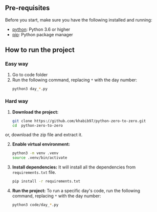 ## Pre-requisites

Before you start, make sure you have the following installed and running:

- [python](https://www.python.org/downloads/): Python 3.6 or higher
- [pip](https://pip.pypa.io/en/stable/installation/): Python package manager


## How to run the project

### Easy way
1. Go to code folder
2. Run the following command, replacing `*` with the day number:
   ```bash
   python3 day_*.py
   ```
### Hard way

1. **Download the project:**
   ```bash
   git clone https://github.com/khabib97/python-zero-to-zero.git
   cd  python-zero-to-zero
   
or, download the zip file and extract it.

2. **Enable virtual environment:**
   ```bash
   python3 -m venv .venv
   source .venv/bin/activate
   ```

3. **Install dependencies:**
   It will install all the dependencies from `requirements.txt` file.
   ```bash
   pip install -r requirements.txt
   ```
4. **Run the project:**
   To run a specific day's code, run the following command, replacing `*` with the day number:
   ```bash
   python3 code/day_*.py
   ```